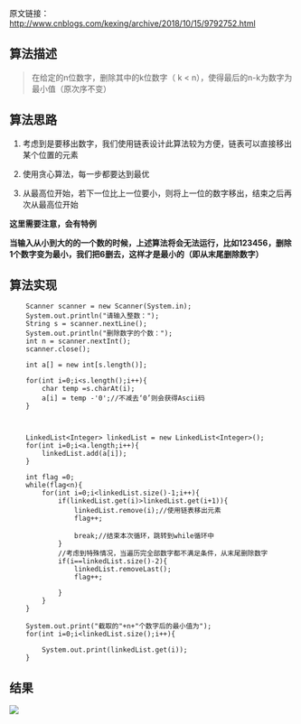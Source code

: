 原文链接：http://www.cnblogs.com/kexing/archive/2018/10/15/9792752.html
## 算法描述
> 在给定的n位数字，删除其中的k位数字（ k < n），使得最后的n-k为数字为最小值（原次序不变）

## 算法思路

1. 考虑到是要移出数字，我们使用链表设计此算法较为方便，链表可以直接移出某个位置的元素

2. 使用贪心算法，每一步都要达到最优

3. 从最高位开始，若下一位比上一位要小，则将上一位的数字移出，结束之后再次从最高位开始

**这里需要注意，会有特例**

**当输入从小到大的的一个数的时候，上述算法将会无法运行，比如123456，删除1个数字变为最小，我们把6删去，这样才是最小的（即从末尾删除数字）**

## 算法实现

		Scanner scanner = new Scanner(System.in);
		System.out.println("请输入整数：");
		String s = scanner.nextLine();
		System.out.println("删除数字的个数：");
		int n = scanner.nextInt();
		scanner.close();
		
		int a[] = new int[s.length()];
		
		for(int i=0;i<s.length();i++){
			char temp =s.charAt(i);
			a[i] = temp -'0';//不减去‘0’则会获得Ascii码	
		}
		
	
		
		LinkedList<Integer> linkedList = new LinkedList<Integer>();
		for(int i=0;i<a.length;i++){
			linkedList.add(a[i]);
		}
		
		int flag =0;
		while(flag<n){
			for(int i=0;i<linkedList.size()-1;i++){
				if(linkedList.get(i)>linkedList.get(i+1)){
					linkedList.remove(i);//使用链表移出元素
					flag++;
					
					break;//结束本次循环，跳转到while循环中
				}
				//考虑到特殊情况，当遍历完全部数字都不满足条件，从末尾删除数字
				if(i==linkedList.size()-2){
					linkedList.removeLast();
					flag++;
				
				}
			}
		}
		
		System.out.print("截取的"+n+"个数字后的最小值为");
		for(int i=0;i<linkedList.size();i++){
			
			System.out.print(linkedList.get(i));
		}
		
		
	


## 结果
![](https://img2018.cnblogs.com/blog/1210268/201810/1210268-20181015184542890-1672146353.png)